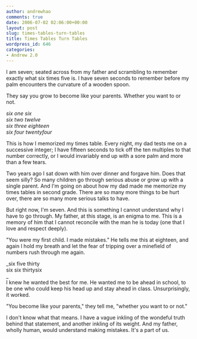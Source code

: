 ```yaml
---
author: andrewhao
comments: true
date: 2006-07-02 02:06:00+00:00
layout: post
slug: times-tables-turn-tables
title: Times Tables Turn Tables
wordpress_id: 646
categories:
- Andrew 2.0
---
```






I am seven; seated across from my
father and scrambling to remember exactly what six times five is. I
have seven seconds to remember before my palm encounters the
curvature of a wooden spoon.  
  
They say you grow to become like
your parents. Whether you want to or not.  
  
_six one six  
six
two twelve  
six three eighteen  
six four twentyfour_  
  
This
is how I memorized my times table. Every night, my dad tests me on a
successive integer; I have fifteen seconds to tick off the ten
multiples to that number correctly, or I would invariably end up with
a sore palm and more than a few tears.  
  
Two years ago I sat
down with him over dinner and forgave him. Does that seem silly? So
many children go through serious abuse or grow up with a single
parent. And I'm going on about how my dad made me memorize my times
tables in second grade. There are so many more things to be hurt
over, there are so many more serious talks to have.  
  
But right
now, I'm seven. And this is something I cannot understand why I have
to go through. My father, at this stage, is an enigma to me. This is
a memory of him that I cannot reconcile with the man he is today (one
that I love and respect deeply).  
  
"You were my first
child. I made mistakes." He tells me this at eighteen, and again
I hold my breath and let the fear of tripping over a minefield of
numbers rush through me again.  
  
_six five thirty  
six six
thirtysix  
_  
I knew he wanted the best for me. He wanted me
to be ahead in school, to be one who could keep his head up and stay
ahead in class. Unsurprisingly, it worked.  
  
"You become
like your parents," they tell me, "whether you want to or
not."  
  
I don't know what that means. I have a vague
inkling of the wondeful truth behind that statement, and another
inkling of its weight. And my father, wholly human, would understand
making mistakes. It's a part of us.  
  





